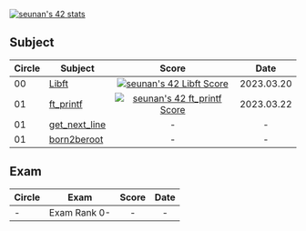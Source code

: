 [![seunan's 42 stats](https://badge42.vercel.app/api/v2/clffdagdh001109kzdz8dck42/stats?cursusId=21&coalitionId=87)](https://github.com/JaeSeoKim/badge42)

## Subject
|Circle|Subject|Score|Date|
|----|----|:----:|:----:|
|00|[Libft](https://github.com/42seoul-translation/subject_ko/blob/master/ft_printf/ft_printf.ko.md)|[![seunan's 42 Libft Score](https://badge42.vercel.app/api/v2/clffdagdh001109kzdz8dck42/project/3024509)](https://github.com/JaeSeoKim/badge42)|2023.03.20|
|01|[ft_printf](https://github.com/42seoul-translation/subject_ko/blob/master/ft_printf/ft_printf.ko.md)|[![seunan's 42 ft_printf Score](https://badge42.vercel.app/api/v2/clffdagdh001109kzdz8dck42/project/3033532)](https://github.com/JaeSeoKim/badge42)|2023.03.22|
|01|[get_next_line](https://github.com/42seoul-translation/subject_ko/blob/master/get_next_line/get_next_line.ko.md)|-|-|
|01|[born2beroot](https://github.com/42seoul-translation/subject_ko/blob/master/born2beroot/born2beroot.md)|-|-|

## Exam
|Circle|Exam|Score|Date|
|----|----|:----:|:----:|
|-|Exam Rank 0-|-|-|
